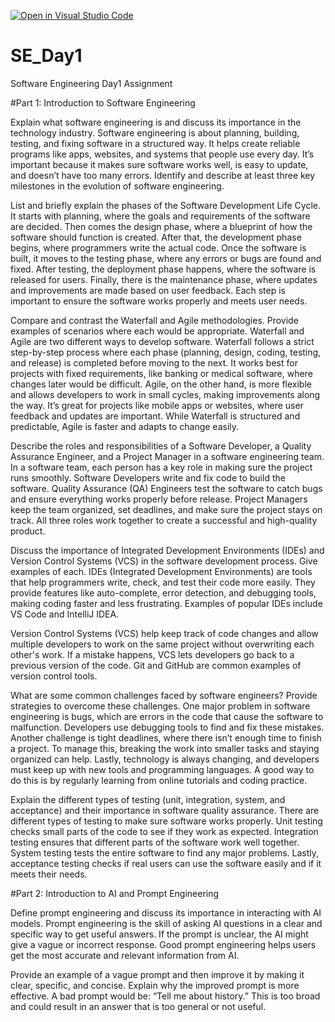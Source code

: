 [![Open in Visual Studio Code](https://classroom.github.com/assets/open-in-vscode-2e0aaae1b6195c2367325f4f02e2d04e9abb55f0b24a779b69b11b9e10269abc.svg)](https://classroom.github.com/online_ide?assignment_repo_id=18373033&assignment_repo_type=AssignmentRepo)
# SE_Day1
Software Engineering Day1 Assignment

#Part 1: Introduction to Software Engineering

Explain what software engineering is and discuss its importance in the technology industry.
Software engineering is about planning, building, testing, and fixing software in a structured way. It helps create reliable programs like apps, websites, and systems that people use every day. It’s important because it makes sure software works well, is easy to update, and doesn’t have too many errors.
Identify and describe at least three key milestones in the evolution of software engineering.


List and briefly explain the phases of the Software Development Life Cycle.
It starts with planning, where the goals and requirements of the software are decided. Then comes the design phase, where a blueprint of how the software should function is created. After that, the development phase begins, where programmers write the actual code. Once the software is built, it moves to the testing phase, where any errors or bugs are found and fixed. After testing, the deployment phase happens, where the software is released for users. Finally, there is the maintenance phase, where updates and improvements are made based on user feedback. Each step is important to ensure the software works properly and meets user needs.



Compare and contrast the Waterfall and Agile methodologies. Provide examples of scenarios where each would be appropriate.
Waterfall and Agile are two different ways to develop software. Waterfall follows a strict step-by-step process where each phase (planning, design, coding, testing, and release) is completed before moving to the next. It works best for projects with fixed requirements, like banking or medical software, where changes later would be difficult. Agile, on the other hand, is more flexible and allows developers to work in small cycles, making improvements along the way. It’s great for projects like mobile apps or websites, where user feedback and updates are important. While Waterfall is structured and predictable, Agile is faster and adapts to change easily.

Describe the roles and responsibilities of a Software Developer, a Quality Assurance Engineer, and a Project Manager in a software engineering team.
In a software team, each person has a key role in making sure the project runs smoothly. Software Developers write and fix code to build the software. Quality Assurance (QA) Engineers test the software to catch bugs and ensure everything works properly before release. Project Managers keep the team organized, set deadlines, and make sure the project stays on track. All three roles work together to create a successful and high-quality product.




Discuss the importance of Integrated Development Environments (IDEs) and Version Control Systems (VCS) in the software development process. Give examples of each.
IDEs (Integrated Development Environments) are tools that help programmers write, check, and test their code more easily. They provide features like auto-complete, error detection, and debugging tools, making coding faster and less frustrating. Examples of popular IDEs include VS Code and IntelliJ IDEA.

Version Control Systems (VCS) help keep track of code changes and allow multiple developers to work on the same project without overwriting each other's work. If a mistake happens, VCS lets developers go back to a previous version of the code. Git and GitHub are common examples of version control tools.

What are some common challenges faced by software engineers? Provide strategies to overcome these challenges.
One major problem in software engineering is bugs, which are errors in the code that cause the software to malfunction. Developers use debugging tools to find and fix these mistakes. Another challenge is tight deadlines, where there isn’t enough time to finish a project. To manage this, breaking the work into smaller tasks and staying organized can help. Lastly, technology is always changing, and developers must keep up with new tools and programming languages. A good way to do this is by regularly learning from online tutorials and coding practice.

Explain the different types of testing (unit, integration, system, and acceptance) and their importance in software quality assurance.
There are different types of testing to make sure software works properly. Unit testing checks small parts of the code to see if they work as expected. Integration testing ensures that different parts of the software work well together. System testing tests the entire software to find any major problems. Lastly, acceptance testing checks if real users can use the software easily and if it meets their needs.

#Part 2: Introduction to AI and Prompt Engineering


Define prompt engineering and discuss its importance in interacting with AI models.
Prompt engineering is the skill of asking AI questions in a clear and specific way to get useful answers. If the prompt is unclear, the AI might give a vague or incorrect response. Good prompt engineering helps users get the most accurate and relevant information from AI.

Provide an example of a vague prompt and then improve it by making it clear, specific, and concise. Explain why the improved prompt is more effective.
A bad prompt would be: “Tell me about history.” This is too broad and could result in an answer that is too general or not useful.
